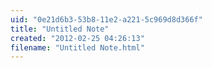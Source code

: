 ```yaml
---
uid: "0e21d6b3-53b8-11e2-a221-5c969d8d366f"
title: "Untitled Note"
created: "2012-02-25 04:26:13"
filename: "Untitled Note.html"
---
```

